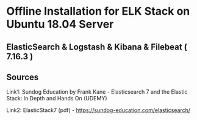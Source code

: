 # Offline Installation for ELK Stack on Ubuntu 18.04 Server

## ElasticSearch & Logstash & Kibana & Filebeat ( 7.16.3 )

## Sources ##
Link1: Sundog Education by Frank Kane - Elasticsearch 7 and the Elastic Stack: In Depth and Hands On (UDEMY)

Link2: ElasticStack7 (pdf) - https://sundog-education.com/elasticsearch/
